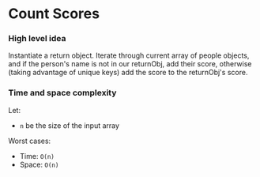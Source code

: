 # Count Scores

### High level idea

Instantiate a return object.  Iterate through current array of people objects, and if the person's name is not in our returnObj, add their score, otherwise (taking advantage of unique keys) add the score to the returnObj's score.   

### Time and space complexity

Let: <br>

- `n` be the size of the input array <br>

Worst cases: <br>

- Time: `O(n)` <br>
- Space: `O(n)`
